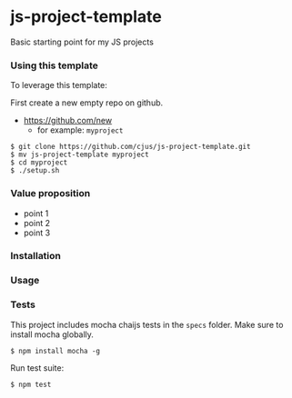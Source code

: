 # js-project-template
Basic starting point for my JS projects

### Using this template
To leverage this template:

First create a new empty repo on github.

* https://github.com/new  
  * for example: `myproject`

```shell
$ git clone https://github.com/cjus/js-project-template.git
$ mv js-project-template myproject
$ cd myproject
$ ./setup.sh
```

### Value proposition
* point 1
* point 2
* point 3

### Installation

### Usage

### Tests
This project includes mocha chaijs tests in the `specs` folder.
Make sure to install mocha globally.

```shell
$ npm install mocha -g
```

Run test suite:

```javascript
$ npm test
```
